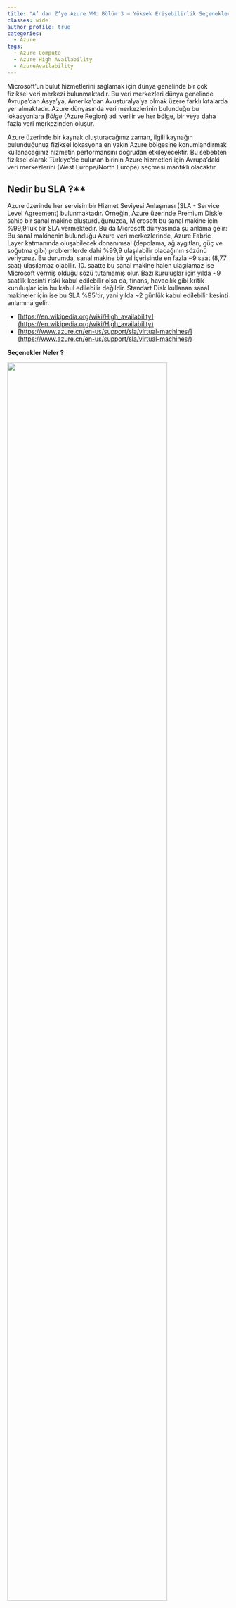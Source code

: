 ```yaml
---
title: "A’ dan Z’ye Azure VM: Bölüm 3 – Yüksek Erişebilirlik Seçenekleri"
classes: wide
author_profile: true
categories:
  - Azure
tags:
  - Azure Compute
  - Azure High Availability
  - AzureAvailability 
---
```


Microsoft’un bulut hizmetlerini sağlamak için dünya genelinde bir çok fiziksel veri merkezi bulunmaktadır. Bu veri merkezleri  dünya genelinde Avrupa’dan Asya’ya, Amerika’dan Avusturalya’ya olmak üzere farklı kıtalarda yer almaktadır. Azure dünyasında veri merkezlerinin bulunduğu bu lokasyonlara *Bölge* (Azure Region) adı verilir ve her bölge, bir veya daha fazla veri merkezinden oluşur.  

Azure üzerinde bir kaynak oluşturacağınız zaman, ilgili kaynağın bulunduğunuz fiziksel lokasyona en yakın Azure bölgesine konumlandırmak kullanacağınız hizmetin performansını doğrudan etkileyecektir.  Bu sebebten fiziksel olarak Türkiye’de bulunan birinin Azure hizmetleri için Avrupa’daki veri merkezlerini (West Europe/North Europe) seçmesi mantıklı olacaktır. 

## Nedir bu SLA ?**

Azure üzerinde her servisin bir Hizmet Seviyesi Anlaşması (SLA - Service Level Agreement) bulunmaktadır. Örneğin, Azure üzerinde Premium Disk’e sahip bir sanal makine oluşturduğunuzda, Microsoft bu sanal makine için %99,9'luk bir SLA vermektedir. Bu da Microsoft dünyasında şu anlama gelir: Bu sanal makinenin bulunduğu Azure veri merkezlerinde, Azure Fabric Layer katmanında oluşabilecek donanımsal (depolama, ağ aygıtları, güç ve soğutma gibi) problemlerde dahi %99,9 ulaşılabilir olacağının sözünü veriyoruz. Bu durumda, sanal makine bir yıl içerisinde en fazla ~9 saat (8,77 saat) ulaşılamaz olabilir. 10. saatte bu sanal makine halen ulaşılamaz ise Microsoft vermiş olduğu sözü tutamamış olur. Bazı kuruluşlar için yılda ~9 saatlik kesinti riski kabul edilebilir olsa da, finans, havacılık gibi kritik kuruluşlar için bu kabul edilebilir değildir. Standart Disk kullanan sanal makineler için ise bu SLA %95'tir, yani yılda ~2 günlük kabul edilebilir kesinti anlamına gelir.

* [https://en.wikipedia.org/wiki/High_availability](https://en.wikipedia.org/wiki/High_availability)
* [https://www.azure.cn/en-us/support/sla/virtual-machines/](https://www.azure.cn/en-us/support/sla/virtual-machines/)


**Seçenekler Neler ?**


<img src="https://github.com/martinemre/martinemre.github.io/blob/main/assets/images/azure-high-availability-options.png?raw=true" width="85%" 
height="85%"/>

**Availability Set %99.95 SLA**

Kullanılabilirlik Seti  (Kullanılabilirlik Seti) birden fazla Azure sanal makinalarının aynı veri merkezi içerisinde fiziksel olarak farklı donanımlar üzerinde tutulmasını sağlar.  Availability Set ‘ler mantıksal olarak iki gruptan oluşur Update Domains ve Fault Domains:


<img src="https://github.com/martinemre/martinemre.github.io/blob/main/assets/images/azure-vm-availability-set.png?raw=true" width="85%" height="85%"/>

•	Update Domains (UD): Azure veri merkezi içerisindeki aynı anda yeniden başlatılabilecek ve bakıma alınabilecek mantıksal VM gruplardır.
•	Fault Domains (FD): Azure veri merkezi içerisinde aynı donanımsal kaynaklarını (Power ve soğutma gibi) kullanan mantıksal VM gruplarıdır.

Availability Sets içerisine dahil ettiğiniz sanal makinalar (en az 2 VM) için verilen SLA %99.95 yani yilda en fazla 4.5 saatlik kabul edilebilir bir kesinti demektir. Availability Sets kullanımı ücretsizdir sadece sanal makinalar için ücretlendirilirsiniz.

Availability Sets kullanarak sanal makinamızın aynı veri merkezi içerisindeki erişebilirliğini garantiledik. *Peki ya bu veri merkezi bir felaket sonucu tamamen erişilemez olursa ?* şeklinde endişeleriniz varsa o zaman *Availability Zone* kullanabilirsiniz.

**Availability Zone %99.95 SLA**

Kullanılabilirlik Bölgesi (Kullanılabilirlik Bölgesi) en başta bahsettiğimiz gibi Azure dünyasında veri merkezlerinin bulunduğu lokasyonlara *Bölge* (Azure Region) adı verilir ve her bölge, bir veya daha fazla veri merkezinden oluşur.  Availability Zone ise aynı Azure bölgesi içerisinde bulunan ancak fiziksel olarak aralarında en az 400-500 km mesafe bulunan birbirinden tamamen bağımsız veri merkezlerıni ifade eder.  Bu veri merkezleri yüksek performanslı bir ağ ile birbirlerine bağlıdır ve gidiş-dönüş gecikmesi 2 ms'den daha azdır.


<img src="https://github.com/martinemre/martinemre.github.io/blob/main/assets/images/azure-vm-availability-zone.png?raw=true" width="85%" height="85%"/>

Availability Zone içerisine dahil ettiğiniz sanal makinalar için verilen SLA %99.99 yani yilda en fazla ~ 53 dk lik kabul edilebilir bir kesinti demektir. Bir sanal makinayı Availability zone içerisine dahil edeceğiniz zaman sanal makinanın hangi bölgede (Zone) olması gerektiğini seçmeniz gerekir.  Birden fazla bölge seçmeniz durumunda sanal makinanın bir kopyası seçtiğiniz diğer bölgelerdede oluşturulur diğer bölgelerde oluşturulan makinalar içinde ayrıca ücretlendirilirsiniz. 

<img src="https://github.com/martinemre/martinemre.github.io/blob/main/assets/images/azure-vm-availability-zone-2.png?raw=true" width="85%" height="85%"/>

*Availability Zone*, sanal makinalar haricinde diğer Azure servisleri ile de kullanılabilir. Availability Zone destekleyen Azure Servisleri iki kategoriye ayrılır:

*Zonal Services (Bölgesel Servisler):* Belirli bir Zone içerisine aldığınız servislerdir. (VM, Managed Disks, IPs) 
Zone-Redundant Services (Bölge-Yedeklemeli Hizmetler): Zone’lar arasında platform replikasyonu kullanan servislerdir. (Zone-redundant storage, SQL Database)

*Daha fazlasi için:* 
[https://learn.microsoft.com/en-us/azure/reliability/availability-zones-service-support](https://learn.microsoft.com/en-us/azure/reliability/availability-zones-service-support)
